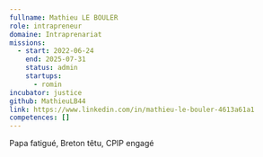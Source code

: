 ```yaml
---
fullname: Mathieu LE BOULER
role: intrapreneur
domaine: Intraprenariat
missions:
  - start: 2022-06-24
    end: 2025-07-31
    status: admin
    startups:
      - romin
incubator: justice
github: MathieuLB44
link: https://www.linkedin.com/in/mathieu-le-bouler-4613a61a1
competences: []
---
```

Papa fatigué, Breton têtu, CPIP engagé